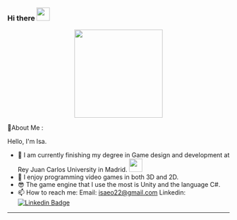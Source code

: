 ### Hi there <img src="https://media.giphy.com/media/KCRbidWxXc610MM5oU/giphy.gif" width="30">
<p align="center"><img src="https://media.giphy.com/media/TLnWsIBRegQyWxG4Dw/giphy.gif" width="200"/></p>
<p align="center">
  
🐣About Me :

Hello, I'm Isa.


- 🔭 I am currently finishing my degree in Game design and development at Rey Juan Carlos University in Madrid. <img src="https://media.giphy.com/media/P0GMZKMhcY19SWdQhU/giphy.gif" width="30">
- 💖 I enjoy programming video games in both 3D and 2D.
- 😎 The game engine that I use the most is Unity and the language C#.
- 📫 How to reach me: Email: isaeo22@gmail.com     Linkedin: &nbsp; [![Linkedin Badge](https://img.shields.io/badge/-Isaeo22-blue?style=flat&logo=Linkedin&logoColor=white)](https://www.linkedin.com/in/isabel-escudero-orden-b6836a171/)


---
<!--
**Isaeo22/Isaeo22** is a ✨ _special_ ✨ repository because its `README.md` (this file) appears on your GitHub profile.

Here are some ideas to get you started:

- 🔭 I’m currently working on ...
- 🌱 I’m currently learning ...
- 👯 I’m looking to collaborate on ...
- 🤔 I’m looking for help with ...
- 💬 Ask me about ...
- 📫 How to reach me: ...
- 😄 Pronouns: ...
- ⚡ Fun fact: ...
-->
